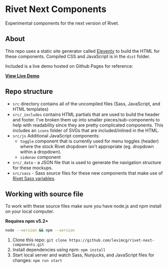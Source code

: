 # Rivet Next Components
Experimental components for the next version of Rivet.

## About
This repo uses a static site generator called [Eleventy](https://www.11ty.io/) to build the HTML for these components. Compiled CSS and JavaScript is in the `dist` folder.

Included is a live demo hosted on Github Pages for reference:

[**View Live Demo**](https://levimcg.github.io/rivet-next-components/)

## Repo structure
- `src` directory contains all of the uncompiled files (Sass, JavaScript, and HTML templates)
- `src/_includes` contains HTML partials that are used to build the header and footer. I've broken them up into smaller pieces/sub-components to help with readability since they are pretty complicated components. This includes an `icons` folder of SVGs that are included/inlined in the HTML.
- `src/js` Additional JavaScript components: 
    - `toggle` component that is currently used for menu toggles (header) where the stock Rivet dropdown isn't appropriate (eg. dropdown within a dropdown).
    - `sidenav` component
- `src/_data` - a JSON file that is used to generate the navigation structure for these mockups.
- `src/sass` - Sass source files for these new components that make use of [Rivet Sass variables](https://rivet.iu.edu/getting-started/sass/).

## Working with source file
To work with these source files make sure you have node.js and npm install on your local computer.

**Requires npm v5.2+**

```bash
node --version && npm --version
```

1. Clone this repo: `git clone https://github.com/levimcg/rivet-next-components.git`
1. Install dependencies using npm: `npm install`
1. Start local server and watch Sass, Nunjucks, and JavaScript files for changes: `npm run start`

